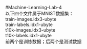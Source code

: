 #Machine-Learning-Lab-4  
以下四个文件属于MNIST数据集：  
train-images.idx3-ubyte  
train-labels.idx1-ubyte  
t10k-images.idx3-ubyte  
t10k-labels.idx1-ubyte  
前两个是训练数据；后两个是测试数据
